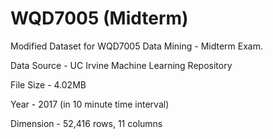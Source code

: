 # WQD7005 (Midterm)

Modified Dataset for WQD7005 Data Mining - Midterm Exam.

Data Source	- UC Irvine Machine Learning Repository 

File Size - 4.02MB

Year - 2017 (in 10 minute time interval)

Dimension	- 52,416 rows, 11 columns 
